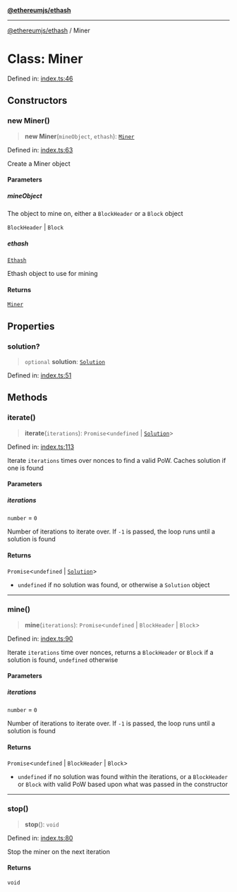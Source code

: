 [**@ethereumjs/ethash**](../README.md)

***

[@ethereumjs/ethash](../README.md) / Miner

# Class: Miner

Defined in: [index.ts:46](https://github.com/Dargon789/ethereumjs-monorepo/blob/master/packages/ethash/src/index.ts#L46)

## Constructors

### new Miner()

> **new Miner**(`mineObject`, `ethash`): [`Miner`](Miner.md)

Defined in: [index.ts:63](https://github.com/Dargon789/ethereumjs-monorepo/blob/master/packages/ethash/src/index.ts#L63)

Create a Miner object

#### Parameters

##### mineObject

The object to mine on, either a `BlockHeader` or a `Block` object

`BlockHeader` | `Block`

##### ethash

[`Ethash`](Ethash.md)

Ethash object to use for mining

#### Returns

[`Miner`](Miner.md)

## Properties

### solution?

> `optional` **solution**: [`Solution`](../type-aliases/Solution.md)

Defined in: [index.ts:51](https://github.com/Dargon789/ethereumjs-monorepo/blob/master/packages/ethash/src/index.ts#L51)

## Methods

### iterate()

> **iterate**(`iterations`): `Promise`\<`undefined` \| [`Solution`](../type-aliases/Solution.md)\>

Defined in: [index.ts:113](https://github.com/Dargon789/ethereumjs-monorepo/blob/master/packages/ethash/src/index.ts#L113)

Iterate `iterations` times over nonces to find a valid PoW. Caches solution if one is found

#### Parameters

##### iterations

`number` = `0`

Number of iterations to iterate over. If `-1` is passed, the loop runs until a solution is found

#### Returns

`Promise`\<`undefined` \| [`Solution`](../type-aliases/Solution.md)\>

- `undefined` if no solution was found, or otherwise a `Solution` object

***

### mine()

> **mine**(`iterations`): `Promise`\<`undefined` \| `BlockHeader` \| `Block`\>

Defined in: [index.ts:90](https://github.com/Dargon789/ethereumjs-monorepo/blob/master/packages/ethash/src/index.ts#L90)

Iterate `iterations` time over nonces, returns a `BlockHeader` or `Block` if a solution is found, `undefined` otherwise

#### Parameters

##### iterations

`number` = `0`

Number of iterations to iterate over. If `-1` is passed, the loop runs until a solution is found

#### Returns

`Promise`\<`undefined` \| `BlockHeader` \| `Block`\>

- `undefined` if no solution was found within the iterations, or a `BlockHeader` or `Block`
          with valid PoW based upon what was passed in the constructor

***

### stop()

> **stop**(): `void`

Defined in: [index.ts:80](https://github.com/Dargon789/ethereumjs-monorepo/blob/master/packages/ethash/src/index.ts#L80)

Stop the miner on the next iteration

#### Returns

`void`
